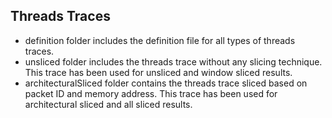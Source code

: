 ## Threads Traces

* definition folder includes the definition file for all types of threads traces.
* unsliced folder includes the threads trace without any slicing technique. This trace has been used for unsliced and window sliced results.
* architecturalSliced folder contains the threads trace sliced based on packet ID and memory address. This trace has been used for architectural sliced and all sliced results.

